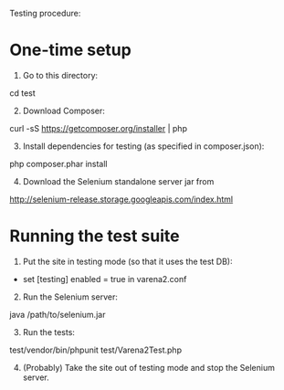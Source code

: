 Testing procedure:

One-time setup
==============

1. Go to this directory:

cd test

2. Download Composer:

curl -sS https://getcomposer.org/installer | php

3. Install dependencies for testing (as specified in composer.json):

php composer.phar install

4. Download the Selenium standalone server jar from

http://selenium-release.storage.googleapis.com/index.html


Running the test suite
======================

1. Put the site in testing mode (so that it uses the test DB):

* set [testing] enabled = true in varena2.conf

2. Run the Selenium server:

java /path/to/selenium.jar

3. Run the tests:

test/vendor/bin/phpunit test/Varena2Test.php

4. (Probably) Take the site out of testing mode and stop the Selenium server.
